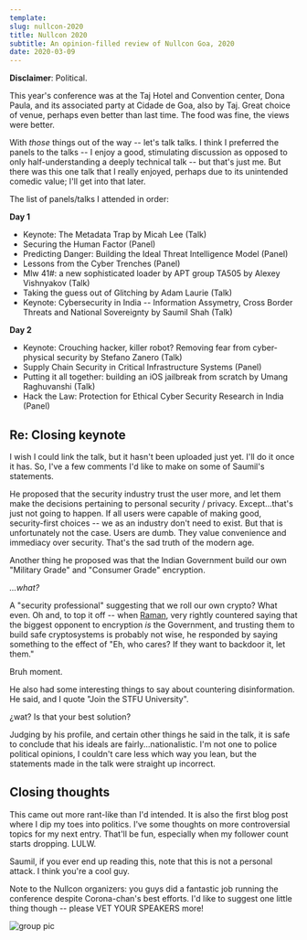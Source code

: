 ```yaml
---
template:
slug: nullcon-2020
title: Nullcon 2020
subtitle: An opinion-filled review of Nullcon Goa, 2020
date: 2020-03-09
---
```


**Disclaimer**: Political.

This year's conference was at the Taj Hotel and Convention center, Dona
Paula, and its associated party at Cidade de Goa, also by Taj.
Great choice of venue, perhaps even better than last time. The food was
fine, the views were better.

With _those_ things out of the way -- let's talk talks. I think
I preferred the panels to the talks -- I enjoy a good, stimulating
discussion as opposed to only half-understanding a deeply technical
talk -- but that's just me. But there was this one talk that I really
enjoyed, perhaps due to its unintended comedic value; I'll get into that
later.

The list of panels/talks I attended in order:

**Day 1**

- Keynote: The Metadata Trap by Micah Lee (Talk)
- Securing the Human Factor (Panel)
- Predicting Danger: Building the Ideal Threat Intelligence Model (Panel)
- Lessons from the Cyber Trenches (Panel)
- Mlw 41#: a new sophisticated loader by APT group TA505 by Alexey Vishnyakov (Talk)
- Taking the guess out of Glitching by Adam Laurie (Talk)
- Keynote: Cybersecurity in India -- Information Assymetry, Cross Border
    Threats and National Sovereignty by Saumil Shah (Talk)

**Day 2**

- Keynote: Crouching hacker, killer robot? Removing fear from
    cyber-physical security by Stefano Zanero (Talk)
- Supply Chain Security in Critical Infrastructure Systems (Panel)
- Putting it all together: building an iOS jailbreak from scratch by
    Umang Raghuvanshi (Talk)
- Hack the Law: Protection for Ethical Cyber Security Research in India
  (Panel)

## Re: Closing keynote

I wish I could link the talk, but it hasn't been uploaded just yet. I'll
do it once it has. So, I've a few comments I'd like to make on some of
Saumil's statements.

He proposed that the security industry trust the user more, and let them
make the decisions pertaining to personal security / privacy.
Except...that's just not going to happen. If all users were capable
of making good, security-first choices -- we as an industry don't
need to exist. But that is unfortunately not the case.
Users are dumb. They value convenience and immediacy over
security. That's the sad truth of the modern age.

Another thing he proposed was that the Indian Government build our own
"Military Grade" and "Consumer Grade" encryption.

_...what?_

A "security professional" suggesting that we roll our own crypto? What
even. Oh and, to top it off -- when
[Raman](https://twitter.com/tame_wildcard), very rightly countered
saying that the biggest opponent to encryption _is_ the Government, and
trusting them to build safe cryptosystems is probably not wise, he
responded by saying something to the effect of "Eh, who cares? If they
want to backdoor it, let them." 

Bruh moment.

He also had some interesting things to say about countering
disinformation. He said, and I quote "Join the STFU University".

¿wat? Is that your best solution? 

Judging by his profile, and certain other things he said in the talk, it
is safe to conclude that his ideals are fairly...nationalistic. I'm not
one to police political opinions, I couldn't care less which way you
lean, but the statements made in the talk were straight up
incorrect.

## Closing thoughts

This came out more rant-like than I'd intended. It is also the first
blog post where I dip my toes into politics. I've some thoughts on more
controversial topics for my next entry. That'll be fun, especially when
my follower count starts dropping. LULW.

Saumil, if you ever end up reading this, note that this is not
a personal attack. I think you're a cool guy.

Note to the Nullcon organizers: you guys did a fantastic job running the
conference despite Corona-chan's best efforts. I'd like to suggest one
little thing though -- please VET YOUR SPEAKERS more!

![group pic](/static/img/nullcon_beach.jpg)
